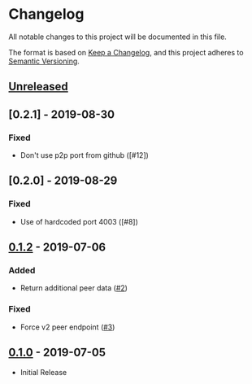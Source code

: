 # Changelog

All notable changes to this project will be documented in this file.

The format is based on [Keep a Changelog](https://keepachangelog.com/en/1.0.0/),
and this project adheres to [Semantic Versioning](https://semver.org/spec/v2.0.0.html).

## [Unreleased]

## [0.2.1] - 2019-08-30

### Fixed

-   Don't use p2p port from github ([#12])

## [0.2.0] - 2019-08-29

### Fixed

-   Use of hardcoded port 4003 ([#8])

## [0.1.2] - 2019-07-06

### Added

-   Return additional peer data ([#2])

### Fixed

-   Force v2 peer endpoint ([#3])

## [0.1.0] - 2019-07-05

-   Initial Release

[unreleased]: https://github.com/ARKEcosystem/typescript-peers/compare/master...develop
[0.1.2]: https://github.com/ARKEcosystem/core/compare/0.1.0...0.1.2
[0.1.0]: https://github.com/ARKEcosystem/core/tree/0.1.0
[#2]: https://github.com/ArkEcosystem/typescript-peers/pull/2
[#3]: https://github.com/ArkEcosystem/typescript-peers/pull/3
